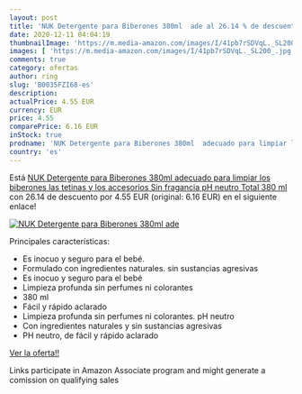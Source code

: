 ```yaml
---
layout: post
title: 'NUK Detergente para Biberones 380ml  ade al 26.14 % de descuento'
date: 2020-12-11 04:04:19
thumbnailImage: 'https://m.media-amazon.com/images/I/41pb7rSDVqL._SL200_.jpg'
images: [ 'https://m.media-amazon.com/images/I/41pb7rSDVqL._SL200_.jpg' ]
comments: true
category: ofertas
author: ring
slug: 'B0035FZI68-es'
description:
actualPrice: 4.55 EUR
currency: EUR
price: 4.55
comparePrice: 6.16 EUR
inStock: true
prodname: 'NUK Detergente para Biberones 380ml  adecuado para limpiar los biberones  las tetinas y los accesorios  Sin fragancia  pH neutro  Total 380 ml '
country: 'es'
---
```


Está [NUK Detergente para Biberones 380ml  adecuado para limpiar los biberones  las tetinas y los accesorios  Sin fragancia  pH neutro  Total 380 ml ](https://www.amazon.es/dp/B0035FZI68/?tag=tolees-21) con 26.14 de descuento por 4.55 EUR (original: 6.16 EUR) en el siguiente enlace!

[![NUK Detergente para Biberones 380ml  ade](https://m.media-amazon.com/images/I/41pb7rSDVqL._SL200_.jpg)](https://www.amazon.es/dp/B0035FZI68/?tag=tolees-21)

Principales características:

- Es inocuo y seguro para el bebé.
- Formulado con ingredientes naturales. sin sustancias agresivas
- Es inocuo y seguro para el bebé
- Limpieza profunda sin perfumes ni colorantes
- 380 ml
- Fácil y rápido aclarado
- Limpieza profunda sin perfumes ni colorantes. pH neutro
- Con ingredientes naturales y sin sustancias agresivas
- PH neutro, de fácil y rápido aclarado

[Ver la oferta!!](https://www.amazon.es/dp/B0035FZI68/?tag=tolees-21)

Links participate in Amazon Associate program and might generate a comission on qualifying sales


